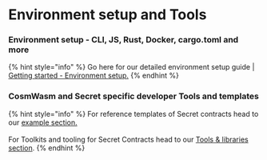 # Environment setup and Tools

### Environment setup - CLI, JS, Rust, Docker, cargo.toml and more

{% hint style="info" %}
Go here for our detailed environment setup guide | [Getting started - Environment setup.](environment-setup-and-tools.md)
{% endhint %}

### CosmWasm and Secret specific developer Tools and templates

{% hint style="info" %}
For reference templates of Secret contracts head to our [example section.](../../)\
\
For Toolkits and tooling for Secret Contracts head to our [Tools & libraries section](../../tools-and-libraries/).
{% endhint %}

